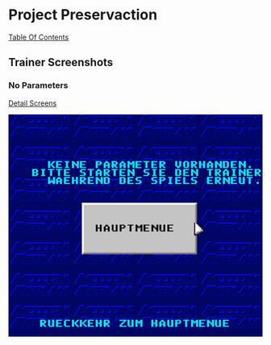 # Project Preservaction

[Table Of Contents](project-uip-toc.md)

## Trainer Screenshots

### No Parameters

[Detail Screens](project-uip-mainmenu.md)

![Trainer No Parameters](./ui/trainer/0-trainer-no-parameters.png)

